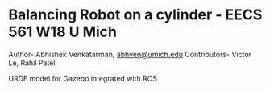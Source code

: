 # Balancing Robot on a cylinder - EECS 561 W18 U Mich

Author- Abhishek Venkatarman, abhven@umich.edu
Contributors- Victor Le, Rahil Patel

URDF model for Gazebo integrated with ROS

	